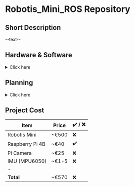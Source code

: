 # Robotis_Mini_ROS Repository

## Short Description
--text--

## Hardware & Software
<details>
  <summary>Click here</summary>
	
* [Raspberry Pi 3B+](https://www.raspberrypi.org/products/raspberry-pi-3-model-b-plus/?resellerType=home) 
**! Model 3B+ has been chosen because it's the last version of the pi that can run 16.04 !** 
	* [Ubuntu 16.04](https://downloads.ubiquityrobotics.com/pi.html)  
	**! Official Ubuntu Xenial 16.04 didn't boot on the Pi 3B+ (boot Freeze)...
	Raspbian image with pre-installed ROS from Robotis didn't work (non-installable ROS packages) ...
	Eventually I found an image made by Ubiquity Robotics which is based on Ubuntu 16.04 and has ROS Kinetic pre-installed + it runs on the Pi 4B!**
	* [ROS Kinetic (desktop-full)](http://wiki.ros.org/kinetic) 
	**! ROS Kinetic has been chosen because it's the most used version of ROS !**
</details>

## Planning
<details>
  <summary>Click here</summary>
* Robotis Mini
	* buy
	* build
	* test max load (weight)
	* 3d print RPi mount

* IMU MPU-6050
	* buy
	* install on OpenCM9.04

* Raspberry Camera
	* buy
	* install on Pi

* Basic software Setup
	* Implement ROS on OpenCM9.04
		* publish all info from servos,IMU,raspberry
		* subcribe to get positions for servos
	* implement OpenCV on Pi with camera
</details>

## Project Cost

| **Item** | **Price** | ✔️ / ❌|
|----------|-----------|---------|
|Robotis Mini	|~€500	|❌	|
|Raspberry Pi 4B|~€40	|✔️	|
|Pi Camera	|~€25	|❌	|
|IMU (MPU6050)	|~€1-5	|❌	|
|-		|	|	|
|**Total**	|~€570	|❌	|
